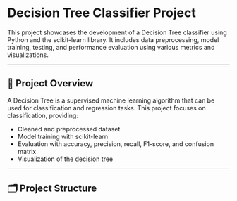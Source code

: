 # Decision Tree Classifier Project

This project showcases the development of a Decision Tree classifier using Python and the scikit-learn library. It includes data preprocessing, model training, testing, and performance evaluation using various metrics and visualizations.

---

## 📌 Project Overview

A Decision Tree is a supervised machine learning algorithm that can be used for classification and regression tasks. This project focuses on classification, providing:

- Cleaned and preprocessed dataset
- Model training with scikit-learn
- Evaluation with accuracy, precision, recall, F1-score, and confusion matrix
- Visualization of the decision tree

---

## 🗂️ Project Structure


